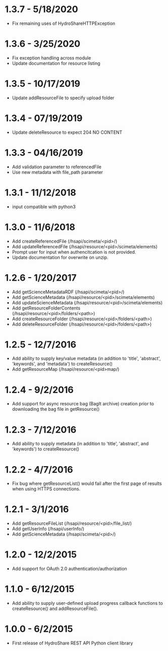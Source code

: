 # 1.3.7 - 5/18/2020
  - Fix remaining uses of HydroShareHTTPException

# 1.3.6 - 3/25/2020
  - Fix exception handling across module
  - Update documentation for resource listing

# 1.3.5 - 10/17/2019
  - Update addResourceFile to specify upload folder

# 1.3.4 - 07/19/2019
  - Update deleteResource to expect 204 NO CONTENT

# 1.3.3 - 04/16/2019
  - Add validation parameter to referencedFile
  - Use new metadata with file_path parameter

# 1.3.1 - 11/12/2018
  - input compatible with python3

# 1.3.0 - 11/6/2018
  - Add createReferencedFile (/hsapi/scimeta/\<pid\>/)
  - Add updateReferencedFile (/hsapi/resource/\<pid\>/scimeta/elements)
  - Prompt user for input when authencitcation is not provided.
  - Update documentation for overwrite on unzip.

# 1.2.6 - 1/20/2017
  - Add getScienceMetadataRDF (/hsapi/scimeta/\<pid\>/)
  - Add getScienceMetadata (/hsapi/resource/\<pid\>/scimeta/elements)
  - Add updateScienceMetadata (/hsapi/resource/\<pid\>/scimeta/elements)
  - Add getResourceFolderContents (/hsapi/resource/\<pid\>/folders/\<path\>)
  - Add createResourceFolder (/hsapi/resource/\<pid\>/folders/\<path\>)
  - Add deleteResourceFolder (/hsapi/resource/\<pid\>/folders/\<path\>)

# 1.2.5 - 12/7/2016
  - Add ability to supply key/value metadata (in addition to 'title', 'abstract', 'keywords', and 'metadata')
  to createResource()
  - Add getResourceMap (/hsapi/resource/\<pid\>map/)

# 1.2.4 - 9/2/2016
  - Add support for async resource bag (BagIt archive) creation prior to downloading
  the bag file in getResource()

# 1.2.3 - 7/12/2016
  - Add ability to supply metadata (in addition to 'title', 'abstract', and 'keywords')
  to createResource()

# 1.2.2 - 4/7/2016
  - Fix bug where getResourceList() would fail after the first page of results
    when using HTTPS connections.

# 1.2.1 - 3/1/2016
  - Add getResourceFileList (/hsapi/resource/\<pid\>/file_list/)
  - Add getUserInfo (/hsapi/userInfo/)
  - Add getScienceMetadata (/hsapi/scimeta/\<pid\>/)

# 1.2.0 - 12/2/2015
  - Add support for OAuth 2.0 authentication/authorization

# 1.1.0 - 6/12/2015
  - Add ability to supply user-defined upload progress callback functions to
    createResource() and addResourceFile().

# 1.0.0 - 6/2/2015
  - First release of HydroShare REST API Python client library
